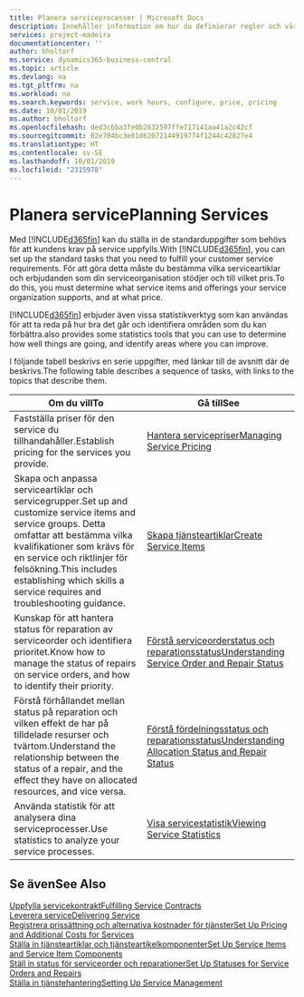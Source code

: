 ```yaml
---
title: Planera serviceprocesser | Microsoft Docs
description: Innehåller information om hur du definierar regler och värden för att definiera dina servicepolicyer och -processer.
services: project-madeira
documentationcenter: ''
author: bholtorf
ms.service: dynamics365-business-central
ms.topic: article
ms.devlang: na
ms.tgt_pltfrm: na
ms.workload: na
ms.search.keywords: service, work hours, configure, price, pricing
ms.date: 10/01/2019
ms.author: bholtorf
ms.openlocfilehash: ded3c6ba3fe0b2632597ffe717141aa41a2c42cf
ms.sourcegitcommit: 02e704bc3e01d62072144919774f1244c42827e4
ms.translationtype: HT
ms.contentlocale: sv-SE
ms.lasthandoff: 10/01/2019
ms.locfileid: "2315978"
---
```

# <a name="planning-services"></a><span data-ttu-id="af1a8-103">Planera service</span><span class="sxs-lookup"><span data-stu-id="af1a8-103">Planning Services</span></span>
<span data-ttu-id="af1a8-104">Med [!INCLUDE[d365fin](includes/d365fin_md.md)] kan du ställa in de standarduppgifter som behövs för att kundens krav på service uppfylls.</span><span class="sxs-lookup"><span data-stu-id="af1a8-104">With [!INCLUDE[d365fin](includes/d365fin_md.md)], you can set up the standard tasks that you need to fulfill your customer service requirements.</span></span> <span data-ttu-id="af1a8-105">För att göra detta måste du bestämma vilka serviceartiklar och erbjudanden som din serviceorganisation stödjer och till vilket pris.</span><span class="sxs-lookup"><span data-stu-id="af1a8-105">To do this, you must determine what service items and offerings your service organization supports, and at what price.</span></span>   

[!INCLUDE[d365fin](includes/d365fin_md.md)] <span data-ttu-id="af1a8-106">erbjuder även vissa statistikverktyg som kan användas för att ta reda på hur bra det går och identifiera områden som du kan förbättra.</span><span class="sxs-lookup"><span data-stu-id="af1a8-106">also provides some statistics tools that you can use to determine how well things are going, and identify areas where you can improve.</span></span>
  
<span data-ttu-id="af1a8-107">I följande tabell beskrivs en serie uppgifter, med länkar till de avsnitt där de beskrivs.</span><span class="sxs-lookup"><span data-stu-id="af1a8-107">The following table describes a sequence of tasks, with links to the topics that describe them.</span></span>   
  
|<span data-ttu-id="af1a8-108">**Om du vill**</span><span class="sxs-lookup"><span data-stu-id="af1a8-108">**To**</span></span>|<span data-ttu-id="af1a8-109">**Gå till**</span><span class="sxs-lookup"><span data-stu-id="af1a8-109">**See**</span></span>|  
|------------|-------------|  
|<span data-ttu-id="af1a8-110">Fastställa priser för den service du tillhandahåller.</span><span class="sxs-lookup"><span data-stu-id="af1a8-110">Establish pricing for the services you provide.</span></span>|[<span data-ttu-id="af1a8-111">Hantera servicepriser</span><span class="sxs-lookup"><span data-stu-id="af1a8-111">Managing Service Pricing</span></span>](service-service-price-management.md)|
|<span data-ttu-id="af1a8-112">Skapa och anpassa serviceartiklar och servicegrupper.</span><span class="sxs-lookup"><span data-stu-id="af1a8-112">Set up and customize service items and service groups.</span></span> <span data-ttu-id="af1a8-113">Detta omfattar att bestämma vilka kvalifikationer som krävs för en service och riktlinjer för felsökning.</span><span class="sxs-lookup"><span data-stu-id="af1a8-113">This includes establishing which skills a service requires and troubleshooting guidance.</span></span>| [<span data-ttu-id="af1a8-114">Skapa tjänsteartiklar</span><span class="sxs-lookup"><span data-stu-id="af1a8-114">Create Service Items</span></span>](service-how-to-create-service-items.md)|  
|<span data-ttu-id="af1a8-115">Kunskap för att hantera status för reparation av serviceorder och identifiera prioritet.</span><span class="sxs-lookup"><span data-stu-id="af1a8-115">Know how to manage the status of repairs on service orders, and how to identify their priority.</span></span>|[<span data-ttu-id="af1a8-116">Förstå serviceorderstatus och reparationsstatus</span><span class="sxs-lookup"><span data-stu-id="af1a8-116">Understanding Service Order and Repair Status</span></span>](service-service-order-status-and-repair-status.md)|  
|<span data-ttu-id="af1a8-117">Förstå förhållandet mellan status på reparation och vilken effekt de har på tilldelade resurser och tvärtom.</span><span class="sxs-lookup"><span data-stu-id="af1a8-117">Understand the relationship between the status of a repair, and the effect they have on allocated resources, and vice versa.</span></span>|[<span data-ttu-id="af1a8-118">Förstå fördelningsstatus och reparationsstatus</span><span class="sxs-lookup"><span data-stu-id="af1a8-118">Understanding Allocation Status and Repair Status</span></span>](service-allocation-status-and-repair-status.md)|  
|<span data-ttu-id="af1a8-119">Använda statistik för att analysera dina serviceprocesser.</span><span class="sxs-lookup"><span data-stu-id="af1a8-119">Use statistics to analyze your service processes.</span></span> | [<span data-ttu-id="af1a8-120">Visa servicestatistik</span><span class="sxs-lookup"><span data-stu-id="af1a8-120">Viewing Service Statistics</span></span>](service-service-statistics.md) |

## <a name="see-also"></a><span data-ttu-id="af1a8-121">Se även</span><span class="sxs-lookup"><span data-stu-id="af1a8-121">See Also</span></span>
[<span data-ttu-id="af1a8-122">Uppfylla servicekontrakt</span><span class="sxs-lookup"><span data-stu-id="af1a8-122">Fulfilling Service Contracts</span></span>](service-fulfill-service-contracts.md)  
[<span data-ttu-id="af1a8-123">Leverera service</span><span class="sxs-lookup"><span data-stu-id="af1a8-123">Delivering Service</span></span>](service-deliver-service.md)  
[<span data-ttu-id="af1a8-124">Registrera prissättning och alternativa kostnader för tjänster</span><span class="sxs-lookup"><span data-stu-id="af1a8-124">Set Up Pricing and Additional Costs for Services</span></span>](service-how-setup-service-costs-pricing.md)  
[<span data-ttu-id="af1a8-125">Ställa in tjänsteartiklar och tjänsteartikelkomponenter</span><span class="sxs-lookup"><span data-stu-id="af1a8-125">Set Up Service Items and Service Item Components</span></span>](service-how-setup-service-items.md)  
[<span data-ttu-id="af1a8-126">Ställ in status för serviceorder och reparationer</span><span class="sxs-lookup"><span data-stu-id="af1a8-126">Set Up Statuses for Service Orders and Repairs</span></span>](service-order-repair-status.md)  
[<span data-ttu-id="af1a8-127">Ställa in tjänstehantering</span><span class="sxs-lookup"><span data-stu-id="af1a8-127">Setting Up Service Management</span></span>](service-setup-service.md)  
